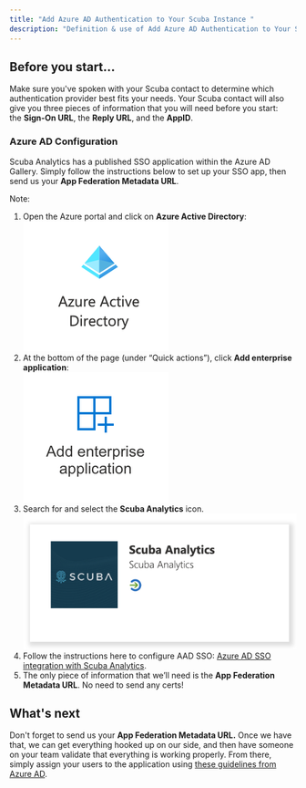 ```yaml
---
title: "Add Azure AD Authentication to Your Scuba Instance "
description: "Definition & use of Add Azure AD Authentication to Your Scuba Instance "
---
```

## Before you start…

Make sure you've spoken with your Scuba contact to determine which authentication provider best fits your needs. Your Scuba contact will also give you three pieces of information that you will need before you start: the **Sign-On URL**, the **Reply URL**, and the **AppID**. 

### Azure AD Configuration

Scuba Analytics has a published SSO application within the Azure AD Gallery. Simply follow the instructions below to set up your SSO app, then send us your **App Federation Metadata URL**.

Note:

1. Open the Azure portal and click on **Azure Active Directory**:  
![](./attachments/AAD_azureActiveDirectory.png)
2. At the bottom of the page (under “Quick actions”), click **Add enterprise application**:  
![](./attachments/AAD_addEnterpriseApplication.png)
3. Search for and select the **Scuba Analytics** icon.  
![](./attachments/AAD_SSO_icon.png)
4. Follow the instructions here to configure AAD SSO: [Azure AD SSO integration with Scuba Analytics](https://docs.microsoft.com/en-us/azure/active-directory/saas-apps/scuba-analytics-tutorial#configure-azure-ad-sso).
5. The only piece of information that we’ll need is the **App Federation Metadata URL**. No need to send any certs!

## What's next

Don't forget to send us your **App Federation Metadata URL.** Once we have that, we can get everything hooked up on our side, and then have someone on your team validate that everything is working properly. From there, simply assign your users to the application using [these guidelines from Azure AD](https://docs.microsoft.com/en-us/azure/active-directory/active-directory-applications-guiding-developers-assigning-users).
